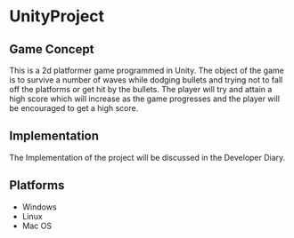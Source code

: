 # UnityProject
## Game Concept
This is a 2d platformer game programmed in Unity. The object of the game is to survive a number of waves while dodging bullets and trying not to fall off the platforms or get hit by the bullets. The player will try and attain a high score which will increase as the game progresses and the player will be encouraged to get a high score.
## Implementation
The Implementation of the project will be discussed in the Developer Diary.
## Platforms 
+ Windows
+ Linux
+ Mac OS
